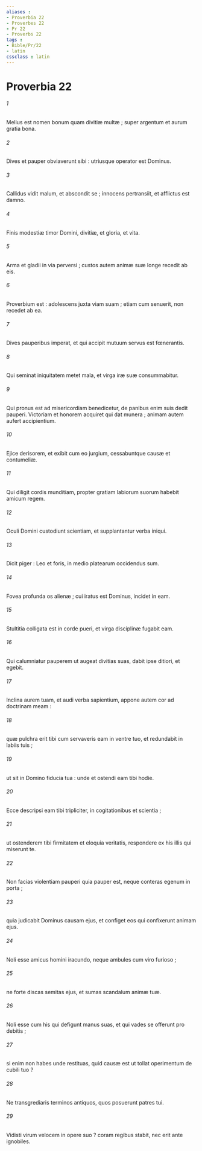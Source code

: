 ```yaml
---
aliases : 
- Proverbia 22
- Proverbes 22
- Pr 22
- Proverbs 22
tags : 
- Bible/Pr/22
- latin
cssclass : latin
---
```


# Proverbia 22

###### 1
Melius est nomen bonum quam divitiæ multæ ; super argentum et aurum gratia bona.
###### 2
Dives et pauper obviaverunt sibi : utriusque operator est Dominus.
###### 3
Callidus vidit malum, et abscondit se ; innocens pertransiit, et afflictus est damno.
###### 4
Finis modestiæ timor Domini, divitiæ, et gloria, et vita.
###### 5
Arma et gladii in via perversi ; custos autem animæ suæ longe recedit ab eis.
###### 6
Proverbium est : adolescens juxta viam suam ; etiam cum senuerit, non recedet ab ea.
###### 7
Dives pauperibus imperat, et qui accipit mutuum servus est fœnerantis.
###### 8
Qui seminat iniquitatem metet mala, et virga iræ suæ consummabitur.
###### 9
Qui pronus est ad misericordiam benedicetur, de panibus enim suis dedit pauperi. Victoriam et honorem acquiret qui dat munera ; animam autem aufert accipientium.
###### 10
Ejice derisorem, et exibit cum eo jurgium, cessabuntque causæ et contumeliæ.
###### 11
Qui diligit cordis munditiam, propter gratiam labiorum suorum habebit amicum regem.
###### 12
Oculi Domini custodiunt scientiam, et supplantantur verba iniqui.
###### 13
Dicit piger : Leo et foris, in medio platearum occidendus sum.
###### 14
Fovea profunda os alienæ ; cui iratus est Dominus, incidet in eam.
###### 15
Stultitia colligata est in corde pueri, et virga disciplinæ fugabit eam.
###### 16
Qui calumniatur pauperem ut augeat divitias suas, dabit ipse ditiori, et egebit.
###### 17
Inclina aurem tuam, et audi verba sapientium, appone autem cor ad doctrinam meam :
###### 18
quæ pulchra erit tibi cum servaveris eam in ventre tuo, et redundabit in labiis tuis ;
###### 19
ut sit in Domino fiducia tua : unde et ostendi eam tibi hodie.
###### 20
Ecce descripsi eam tibi tripliciter, in cogitationibus et scientia ;
###### 21
ut ostenderem tibi firmitatem et eloquia veritatis, respondere ex his illis qui miserunt te.
###### 22
Non facias violentiam pauperi quia pauper est, neque conteras egenum in porta ;
###### 23
quia judicabit Dominus causam ejus, et configet eos qui confixerunt animam ejus.
###### 24
Noli esse amicus homini iracundo, neque ambules cum viro furioso ;
###### 25
ne forte discas semitas ejus, et sumas scandalum animæ tuæ.
###### 26
Noli esse cum his qui defigunt manus suas, et qui vades se offerunt pro debitis ;
###### 27
si enim non habes unde restituas, quid causæ est ut tollat operimentum de cubili tuo ?
###### 28
Ne transgrediaris terminos antiquos, quos posuerunt patres tui.
###### 29
Vidisti virum velocem in opere suo ? coram regibus stabit, nec erit ante ignobiles.
